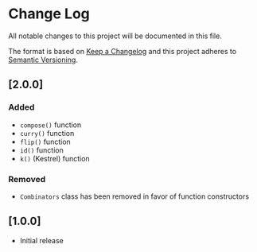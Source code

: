 # Change Log
All notable changes to this project will be documented in this file.

The format is based on [Keep a Changelog](http://keepachangelog.com/)
and this project adheres to [Semantic Versioning](http://semver.org/).

## [2.0.0]

### Added

- `compose()` function
- `curry()` function
- `flip()` function
- `id()` function
- `k()` (Kestrel) function

### Removed

- `Combinators` class has been removed in favor of function constructors

## [1.0.0]

- Initial release
